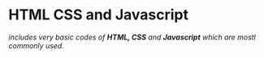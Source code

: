 # HTML CSS and Javascript
*includes very basic codes of **HTML, CSS** and **Javascript** which are mostl commonly used.*
